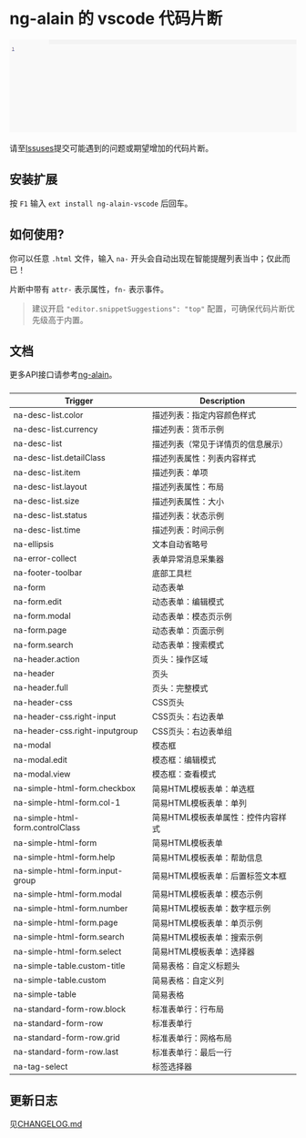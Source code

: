# ng-alain 的 vscode 代码片断

![Plugin in action](help.gif)

请至[Issuses](https://github.com/cipchk/ng-alain-vscode/issues)提交可能遇到的问题或期望增加的代码片断。

## 安装扩展

按 `F1` 输入 `ext install ng-alain-vscode` 后回车。

## 如何使用?

你可以任意 `.html` 文件，输入 `na-` 开头会自动出现在智能提醒列表当中；仅此而已！

片断中带有 `attr-` 表示属性，`fn-` 表示事件。

> 建议开启 `"editor.snippetSuggestions": "top"` 配置，可确保代码片断优先级高于内置。

## 文档

更多API接口请参考[ng-alain](https://ng-alain.com/)。


### 

Trigger | Description
--- | ---
na-desc-list.color | 描述列表：指定内容颜色样式
na-desc-list.currency | 描述列表：货币示例
na-desc-list | 描述列表（常见于详情页的信息展示）
na-desc-list.detailClass | 描述列表属性：列表内容样式
na-desc-list.item | 描述列表：单项
na-desc-list.layout | 描述列表属性：布局
na-desc-list.size | 描述列表属性：大小
na-desc-list.status | 描述列表：状态示例
na-desc-list.time | 描述列表：时间示例
na-ellipsis | 文本自动省略号
na-error-collect | 表单异常消息采集器
na-footer-toolbar | 底部工具栏
na-form | 动态表单
na-form.edit | 动态表单：编辑模式
na-form.modal | 动态表单：模态页示例
na-form.page | 动态表单：页面示例
na-form.search | 动态表单：搜索模式
na-header.action | 页头：操作区域
na-header | 页头
na-header.full | 页头：完整模式
na-header-css | CSS页头
na-header-css.right-input | CSS页头：右边表单
na-header-css.right-inputgroup | CSS页头：右边表单组
na-modal | 模态框
na-modal.edit | 模态框：编辑模式
na-modal.view | 模态框：查看模式
na-simple-html-form.checkbox | 简易HTML模板表单：单选框
na-simple-html-form.col-1 | 简易HTML模板表单：单列
na-simple-html-form.controlClass | 简易HTML模板表单属性：控件内容样式
na-simple-html-form | 简易HTML模板表单
na-simple-html-form.help | 简易HTML模板表单：帮助信息
na-simple-html-form.input-group | 简易HTML模板表单：后置标签文本框
na-simple-html-form.modal | 简易HTML模板表单：模态示例
na-simple-html-form.number | 简易HTML模板表单：数字框示例
na-simple-html-form.page | 简易HTML模板表单：单页示例
na-simple-html-form.search | 简易HTML模板表单：搜索示例
na-simple-html-form.select | 简易HTML模板表单：选择器
na-simple-table.custom-title | 简易表格：自定义标题头
na-simple-table.custom | 简易表格：自定义列
na-simple-table | 简易表格
na-standard-form-row.block | 标准表单行：行布局
na-standard-form-row | 标准表单行
na-standard-form-row.grid | 标准表单行：网格布局
na-standard-form-row.last | 标准表单行：最后一行
na-tag-select | 标签选择器

## 更新日志

见[CHANGELOG.md](CHANGELOG.md)
